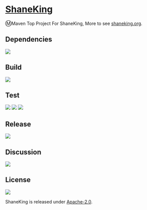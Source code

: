 # [ShaneKing][]
Ⓜ️Maven Top Project For ShaneKing, More to see [shaneking.org][].

## Dependencies
[![][versioneye img]][versioneye]

## Build
[![][travis img]][travis]

## Test
[![][codecov img]][codecov]
[![][codacy img]][codacy]
[![][saucelabs img]][saucelabs]

## Release
[![][mavenbadge img]][mavenbadge]

## Discussion
[![][gitter img]][gitter]

## License
[![][license img]][license]

ShaneKing is released under [Apache-2.0][].


[ShaneKing]: http://shaneking.org/
[shaneking.org]: http://shaneking.org/

[versioneye]:https://www.versioneye.com/user/projects/56f501b235630e0034fda335
[versioneye img]:https://www.versioneye.com/user/projects/56f501b235630e0034fda335/badge.svg

[travis]:https://travis-ci.org/ShaneKing/org.shaneking
[travis img]:https://secure.travis-ci.org/ShaneKing/org.shaneking.png

[codecov]:https://codecov.io/github/ShaneKing/org.shaneking?branch=master
[codecov img]:https://codecov.io/github/ShaneKing/org.shaneking/coverage.svg?branch=master
[codacy]:https://www.codacy.com/app/ShaneKing/org.shaneking
[codacy img]:https://api.codacy.com/project/badge/grade/e9a75be64b0443aab990e0d56d8ee425
[saucelabs]:https://saucelabs.com/u/ShaneKing
[saucelabs img]:https://saucelabs.com/browser-matrix/ShaneKing.svg

[mavenbadge]:http://search.maven.org/#search%7Cga%7C1%7Cg%3A%22org.shaneking%22%20AND%20a%3A%22org.shaneking%22
[mavenbadge img]:https://maven-badges.herokuapp.com/maven-central/org.shaneking/org.shaneking/badge.svg

[gitter]:https://gitter.im/ShaneKing/org.shaneking?utm_source=badge&utm_medium=badge&utm_campaign=pr-badge
[gitter img]:https://badges.gitter.im/Join%20Chat.svg

[Apache-2.0]: https://opensource.org/licenses/Apache-2.0
[license]:LICENSE
[license img]:https://img.shields.io/badge/License-Apache--2.0-blue.svg

